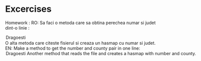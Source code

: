 # Excercises
Homework :
RO:
Sa faci o metoda care sa obtina perechea numar si judet dint-o linie :
<option value="102641">Dragoesti</option>
O alta metoda care citeste fisierul si creaza un hasmap cu numar si judet.
EN:
Make a method to get the number and county pair in one line:
<option value = "102641"> Dragoesti </ option>
Another method that reads the file and creates a hasmap with number and county.
